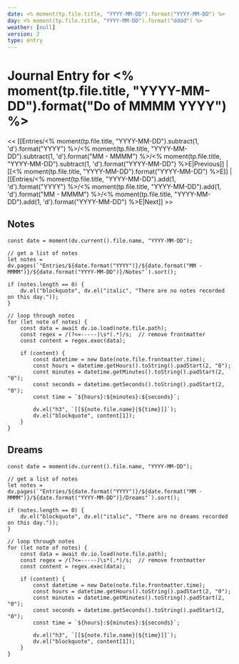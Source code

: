 ```yaml
---
date: <% moment(tp.file.title, "YYYY-MM-DD").format("YYYY-MM-DD") %>
day: <% moment(tp.file.title, "YYYY-MM-DD").format("dddd") %>
weather: [null]
version: 2
type: entry
---
```


# Journal Entry for <% moment(tp.file.title, "YYYY-MM-DD").format("Do of MMMM YYYY") %>

<< [[Entries/<% moment(tp.file.title, "YYYY-MM-DD").subtract(1, 'd').format("YYYY") %>/<% moment(tp.file.title, "YYYY-MM-DD").subtract(1, 'd').format("MM - MMMM") %>/<% moment(tp.file.title, "YYYY-MM-DD").subtract(1, 'd').format("YYYY-MM-DD") %>E|Previous]] | [[<% moment(tp.file.title, "YYYY-MM-DD").format("YYYY-MM-DD") %>E]] | [[Entries/<% moment(tp.file.title, "YYYY-MM-DD").add(1, 'd').format("YYYY") %>/<% moment(tp.file.title, "YYYY-MM-DD").add(1, 'd').format("MM - MMMM") %>/<% moment(tp.file.title, "YYYY-MM-DD").add(1, 'd').format("YYYY-MM-DD") %>E|Next]] >>

## Notes

```dataviewjs
const date = moment(dv.current().file.name, "YYYY-MM-DD");

// get a list of notes
let notes = dv.pages(`"Entries/${date.format("YYYY")}/${date.format("MM - MMMM")}/${date.format("YYYY-MM-DD")}/Notes"`).sort();

if (notes.length == 0) {
	dv.el("blockquote", dv.el("italic", "There are no notes recorded on this day."));
}

// loop through notes
for (let note of notes) {
    const data = await dv.io.load(note.file.path);
    const regex = /(?<=-----)\s*(.*)/s;  // remove frontmatter
    const content = regex.exec(data);

    if (content) {
        const datetime = new Date(note.file.frontmatter.time);
        const hours = datetime.getHours().toString().padStart(2, "0");
        const minutes = datetime.getMinutes().toString().padStart(2, "0");
        const seconds = datetime.getSeconds().toString().padStart(2, "0");
        const time = `${hours}:${minutes}:${seconds}`;

        dv.el("h3", `[[${note.file.name}|${time}]]`);
        dv.el("blockquote", content[1]);
    }
}
```

## Dreams

```dataviewjs
const date = moment(dv.current().file.name, "YYYY-MM-DD");

// get a list of notes
let notes = dv.pages(`"Entries/${date.format("YYYY")}/${date.format("MM - MMMM")}/${date.format("YYYY-MM-DD")}/Dreams"`).sort();

if (notes.length == 0) {
	dv.el("blockquote", dv.el("italic", "There are no dreams recorded on this day."));
}

// loop through notes
for (let note of notes) {
    const data = await dv.io.load(note.file.path);
    const regex = /(?<=-----)\s*(.*)/s;  // remove frontmatter
    const content = regex.exec(data);

    if (content) {
        const datetime = new Date(note.file.frontmatter.time);
        const hours = datetime.getHours().toString().padStart(2, "0");
        const minutes = datetime.getMinutes().toString().padStart(2, "0");
        const seconds = datetime.getSeconds().toString().padStart(2, "0");
        const time = `${hours}:${minutes}:${seconds}`;

        dv.el("h3", `[[${note.file.name}|${time}]]`);
        dv.el("blockquote", content[1]);
    }
}
```
